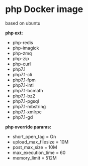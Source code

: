 # php Docker image #

based on ubuntu

**php ext:**
* php-redis 
* php-imagick 
* php-zmq 
* php-zip 
* php-curl
* php7.1 
* php7.1-cli 
* php7.1-fpm 
* php7.1-intl 
* php7.1-bcmath 
* php7.1-bz2 
* php7.1-pgsql 
* php7.1-mbstring 
* php7.1-xmlrpc 
* php7.1-gd

**php override params:**
* short_open_tag = On
* upload_max_filesize = 10M
* post_max_size = 10M
* max_execution_time = 60
* memory_limit = 512M